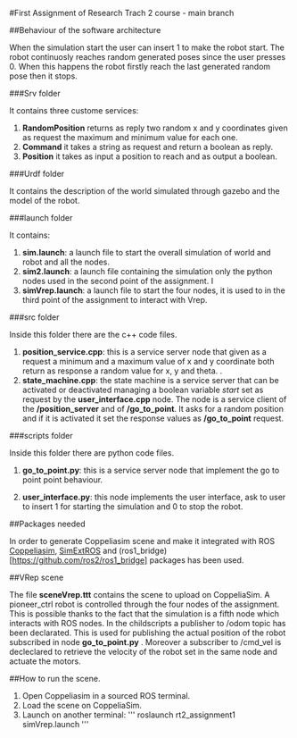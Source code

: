 
#First Assignment of Research Trach 2 course - main branch


##Behaviour of the software architecture

When the simulation start the user can insert 1 to make the robot start. The robot continuosly reaches random generated poses since the user presses 0. When this happens the robot firstly reach the last generated random pose then it stops.


###Srv folder

It contains three custome services:
1. **RandomPosition** returns as reply two random x and y coordinates given as request the maximum and minimum value for each one.
2. **Command** it takes a string as request and return a boolean as reply.
3. **Position** it takes as input a position to reach and as output a boolean.


###Urdf folder

It contains the description of the world simulated through gazebo and the model of the robot.

###launch folder

It contains:
1. **sim.launch**: a launch file to start the overall simulation of world and robot and all the nodes. 
2. **sim2.launch**: a launch file containing the simulation only the python nodes used in the second point of the assignment. I
3. **simVrep.launch**: a launch file to start the four nodes, it is used to in the third point of the assignment to interact with Vrep. 

###src folder

Inside this folder there are the c++ code files.

1. **position_service.cpp**: this is a service server node that given as a request a minimum and a maximum value of x and y coordinate both return as response a random value for x, y and theta.
.
2. **state_machine.cpp**: the state machine is a service server that can be activated or deactivated managing a boolean variable *start* set as request by the **user_interface.cpp** node. The node is a service client of the **/position_server** and of **/go_to_point**. It asks for a random position and if it is activated it set the response values as **/go_to_point** request. 

###scripts folder

Inside this folder there are python code files.

1. **go_to_point.py**: this is a service server node that implement the go to point point behaviour. 

2. **user_interface.py**: this node implements the user interface, ask to user to insert 1 for starting the simulation and 0 to stop the robot. 

##Packages needed

In order to generate Coppeliasim scene and make it integrated with ROS [Coppeliasim](https://www.coppeliarobotics.com), [SimExtROS](https://github.com/CoppeliaRobotics/simExtROS) and (ros1_bridge)[https://github.com/ros2/ros1_bridge] packages has been used.


##VRep scene

The file **sceneVrep.ttt** contains the scene to upload on CoppeliaSim. A pioneer_ctrl robot is controlled through the four nodes of the assignment. This is possible thanks to the fact that the simulation is a fifth node which interacts with ROS nodes. In the childscripts a publisher to /odom topic has been declarated. This is used for publishing the actual position of the robot subscribed in node **go_to_point.py** . Moreover a subscriber to /cmd_vel is decleclared to retrieve the velocity of the robot set in the same node and actuate the motors.

##How to run the scene.

1. Open Coppeliasim in a sourced ROS terminal.
2. Load the scene on CoppeliaSim.
3. Launch on another terminal:
   '''
       roslaunch rt2_assignment1 simVrep.launch
   '''








